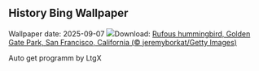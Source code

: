 ## History Bing Wallpaper
Wallpaper date: 2025-09-07
![](https://www.bing.com/th?id=OHR.RufousHummer_EN-US7346003108_UHD.jpg&w=1000)Download: [Rufous hummingbird, Golden Gate Park, San Francisco, California (© jeremyborkat/Getty Images)](https://www.bing.com/th?id=OHR.RufousHummer_EN-US7346003108_UHD.jpg)

Auto get programm by LtgX
